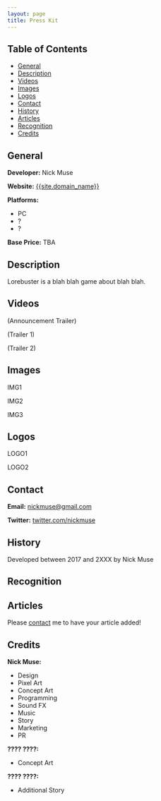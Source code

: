 ```yaml
---
layout: page
title: Press Kit
---
```


## Table of Contents

- [General](#General)
- [Description](#Description)
- [Videos](#Videos)
- [Images](#Images)
- [Logos](#Logos)
- [Contact](#Contact)
- [History](#History)
- [Articles](#Articles)
- [Recognition](#Recognition)
- [Credits](#Credits)

## General
**Developer:** Nick Muse

**Website:** [{{site.domain_name}}]({{site.domain_name}})

**Platforms:**

- PC
- ?
- ?

**Base Price:** TBA

## Description
Lorebuster is a blah blah game about blah blah.

## Videos
(Announcement Trailer)

(Trailer 1)

(Trailer 2)

## Images
IMG1

IMG2

IMG3

## Logos
LOGO1

LOGO2

## Contact
**Email:** [nickmuse@gmail.com](mailto:nickmuse@gmail.com)

**Twitter:** [twitter.com/nickmuse](twitter.com/nickmuse)

## History
Developed between 2017 and 2XXX by Nick Muse

## Recognition

## Articles
Please [contact](#Contact) me to have your article added!

## Credits

**Nick Muse:**

- Design
- Pixel Art
- Concept Art
- Programming
- Sound FX
- Music
- Story
- Marketing
- PR

**???? ????:**

- Concept Art

**???? ????:**

- Additional Story

